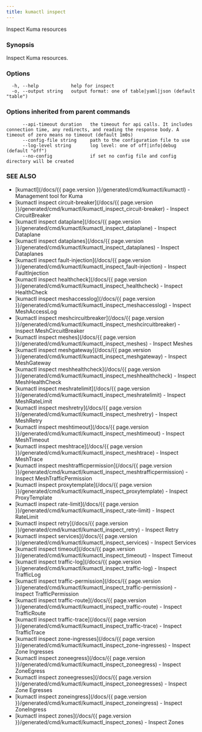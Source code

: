 ```yaml
---
title: kumactl inspect
---
```


Inspect Kuma resources

### Synopsis

Inspect Kuma resources.

### Options

```
  -h, --help            help for inspect
  -o, --output string   output format: one of table|yaml|json (default "table")
```

### Options inherited from parent commands

```
      --api-timeout duration   the timeout for api calls. It includes connection time, any redirects, and reading the response body. A timeout of zero means no timeout (default 1m0s)
      --config-file string     path to the configuration file to use
      --log-level string       log level: one of off|info|debug (default "off")
      --no-config              if set no config file and config directory will be created
```

### SEE ALSO

* [kumactl](/docs/{{ page.version }}/generated/cmd/kumactl/kumactl)	 - Management tool for Kuma
* [kumactl inspect circuit-breaker](/docs/{{ page.version }}/generated/cmd/kumactl/kumactl_inspect_circuit-breaker)	 - Inspect CircuitBreaker
* [kumactl inspect dataplane](/docs/{{ page.version }}/generated/cmd/kumactl/kumactl_inspect_dataplane)	 - Inspect Dataplane
* [kumactl inspect dataplanes](/docs/{{ page.version }}/generated/cmd/kumactl/kumactl_inspect_dataplanes)	 - Inspect Dataplanes
* [kumactl inspect fault-injection](/docs/{{ page.version }}/generated/cmd/kumactl/kumactl_inspect_fault-injection)	 - Inspect FaultInjection
* [kumactl inspect healthcheck](/docs/{{ page.version }}/generated/cmd/kumactl/kumactl_inspect_healthcheck)	 - Inspect HealthCheck
* [kumactl inspect meshaccesslog](/docs/{{ page.version }}/generated/cmd/kumactl/kumactl_inspect_meshaccesslog)	 - Inspect MeshAccessLog
* [kumactl inspect meshcircuitbreaker](/docs/{{ page.version }}/generated/cmd/kumactl/kumactl_inspect_meshcircuitbreaker)	 - Inspect MeshCircuitBreaker
* [kumactl inspect meshes](/docs/{{ page.version }}/generated/cmd/kumactl/kumactl_inspect_meshes)	 - Inspect Meshes
* [kumactl inspect meshgateway](/docs/{{ page.version }}/generated/cmd/kumactl/kumactl_inspect_meshgateway)	 - Inspect MeshGateway
* [kumactl inspect meshhealthcheck](/docs/{{ page.version }}/generated/cmd/kumactl/kumactl_inspect_meshhealthcheck)	 - Inspect MeshHealthCheck
* [kumactl inspect meshratelimit](/docs/{{ page.version }}/generated/cmd/kumactl/kumactl_inspect_meshratelimit)	 - Inspect MeshRateLimit
* [kumactl inspect meshretry](/docs/{{ page.version }}/generated/cmd/kumactl/kumactl_inspect_meshretry)	 - Inspect MeshRetry
* [kumactl inspect meshtimeout](/docs/{{ page.version }}/generated/cmd/kumactl/kumactl_inspect_meshtimeout)	 - Inspect MeshTimeout
* [kumactl inspect meshtrace](/docs/{{ page.version }}/generated/cmd/kumactl/kumactl_inspect_meshtrace)	 - Inspect MeshTrace
* [kumactl inspect meshtrafficpermission](/docs/{{ page.version }}/generated/cmd/kumactl/kumactl_inspect_meshtrafficpermission)	 - Inspect MeshTrafficPermission
* [kumactl inspect proxytemplate](/docs/{{ page.version }}/generated/cmd/kumactl/kumactl_inspect_proxytemplate)	 - Inspect ProxyTemplate
* [kumactl inspect rate-limit](/docs/{{ page.version }}/generated/cmd/kumactl/kumactl_inspect_rate-limit)	 - Inspect RateLimit
* [kumactl inspect retry](/docs/{{ page.version }}/generated/cmd/kumactl/kumactl_inspect_retry)	 - Inspect Retry
* [kumactl inspect services](/docs/{{ page.version }}/generated/cmd/kumactl/kumactl_inspect_services)	 - Inspect Services
* [kumactl inspect timeout](/docs/{{ page.version }}/generated/cmd/kumactl/kumactl_inspect_timeout)	 - Inspect Timeout
* [kumactl inspect traffic-log](/docs/{{ page.version }}/generated/cmd/kumactl/kumactl_inspect_traffic-log)	 - Inspect TrafficLog
* [kumactl inspect traffic-permission](/docs/{{ page.version }}/generated/cmd/kumactl/kumactl_inspect_traffic-permission)	 - Inspect TrafficPermission
* [kumactl inspect traffic-route](/docs/{{ page.version }}/generated/cmd/kumactl/kumactl_inspect_traffic-route)	 - Inspect TrafficRoute
* [kumactl inspect traffic-trace](/docs/{{ page.version }}/generated/cmd/kumactl/kumactl_inspect_traffic-trace)	 - Inspect TrafficTrace
* [kumactl inspect zone-ingresses](/docs/{{ page.version }}/generated/cmd/kumactl/kumactl_inspect_zone-ingresses)	 - Inspect Zone Ingresses
* [kumactl inspect zoneegress](/docs/{{ page.version }}/generated/cmd/kumactl/kumactl_inspect_zoneegress)	 - Inspect ZoneEgress
* [kumactl inspect zoneegresses](/docs/{{ page.version }}/generated/cmd/kumactl/kumactl_inspect_zoneegresses)	 - Inspect Zone Egresses
* [kumactl inspect zoneingress](/docs/{{ page.version }}/generated/cmd/kumactl/kumactl_inspect_zoneingress)	 - Inspect ZoneIngress
* [kumactl inspect zones](/docs/{{ page.version }}/generated/cmd/kumactl/kumactl_inspect_zones)	 - Inspect Zones

